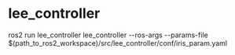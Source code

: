 # lee_controller

ros2 run lee_controller lee_controller --ros-args --params-file $(path_to_ros2_workspace)/src/lee_controller/conf/iris_param.yaml
